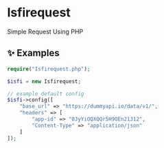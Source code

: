 # Isfirequest
Simple Request Using PHP

## ✨ Examples

```php
require("Isfirequest.php");

$isfi = new Isfirequest;

// example default config
$isfi->config([
	"base_url" => "https://dummyapi.io/data/v1/",
	"headers" => [
		"app-id" => "0JyYiOQXQQr5H9OEn21312",
		"Content-Type" => "application/json"
	]
]);
```
